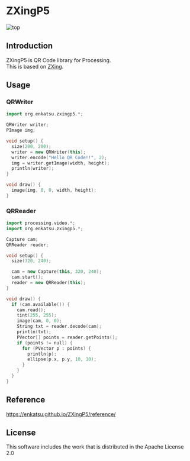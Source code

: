 # ZXingP5
![top](https://github.com/endoh0509/ZXingP5/raw/main/img/top.png)

## Introduction

ZXingP5 is QR Code library for Processing.  
This is based on [ZXing](https://github.com/zxing/zxing).

## Usage

### QRWriter

```pde
import org.enkatsu.zxingp5.*;

QRWriter writer;
PImage img;

void setup() {
  size(200, 200);
  writer = new QRWriter(this);
  writer.encode("Hello QR Code!!", 2);
  img = writer.getImage(width, height);
  println(writer);
}

void draw() {
  image(img, 0, 0, width, height);
}
 ```

### QRReader

```pde
import processing.video.*;
import org.enkatsu.zxingp5.*;

Capture cam;
QRReader reader;

void setup() {
  size(320, 240);

  cam = new Capture(this, 320, 240);
  cam.start();
  reader = new QRReader(this);
}

void draw() {
  if (cam.available()) {
    cam.read();
    tint(255, 255);
    image(cam, 0, 0);
    String txt = reader.decode(cam);
    println(txt);
    PVector[] points = reader.getPoints();
    if (points != null) {
      for (PVector p : points) {
        println(p);
        ellipse(p.x, p.y, 10, 10);
      }
    }
  }
}
```

## Reference

https://enkatsu.github.io/ZXingP5/reference/

## License

This software includes the work that is distributed in the Apache License 2.0
